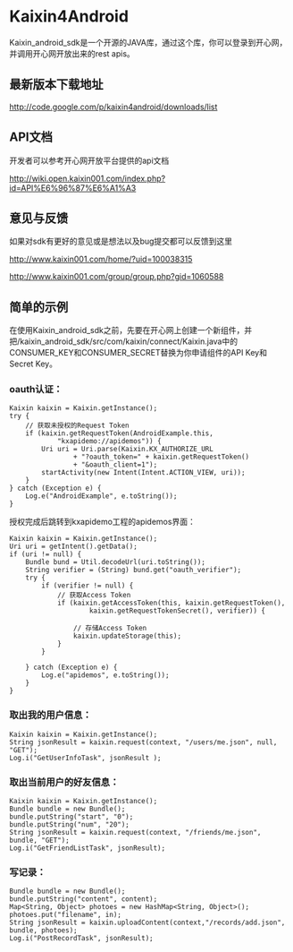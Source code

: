 # Kaixin4Android #
Kaixin\_android\_sdk是一个开源的JAVA库，通过这个库，你可以登录到开心网，并调用开心网开放出来的rest apis。

## 最新版本下载地址 ##

http://code.google.com/p/kaixin4android/downloads/list

## API文档 ##

开发者可以参考开心网开放平台提供的api文档

http://wiki.open.kaixin001.com/index.php?id=API%E6%96%87%E6%A1%A3

## 意见与反馈 ##

如果对sdk有更好的意见或是想法以及bug提交都可以反馈到这里

http://www.kaixin001.com/home/?uid=100038315

http://www.kaixin001.com/group/group.php?gid=1060588

## 简单的示例 ##
在使用Kaixin\_android\_sdk之前，先要在开心网上创建一个新组件，并把/kaixin\_android\_sdk/src/com/kaixin/connect/Kaixin.java中的CONSUMER\_KEY和CONSUMER\_SECRET替换为你申请组件的API Key和Secret Key。
### oauth认证： ###
```
Kaixin kaixin = Kaixin.getInstance();
try {
	// 获取未授权的Request Token
	if (kaixin.getRequestToken(AndroidExample.this,
			"kxapidemo://apidemos")) {
		Uri uri = Uri.parse(Kaixin.KX_AUTHORIZE_URL
				+ "?oauth_token=" + kaixin.getRequestToken()
				+ "&oauth_client=1");
		startActivity(new Intent(Intent.ACTION_VIEW, uri));
	}
} catch (Exception e) {
	Log.e("AndroidExample", e.toString());
}
```
授权完成后跳转到kxapidemo工程的apidemos界面：
```
Kaixin kaixin = Kaixin.getInstance();
Uri uri = getIntent().getData();
if (uri != null) {
	Bundle bund = Util.decodeUrl(uri.toString());
	String verifier = (String) bund.get("oauth_verifier");
	try {
		if (verifier != null) {
			// 获取Access Token
			if (kaixin.getAccessToken(this, kaixin.getRequestToken(),
					kaixin.getRequestTokenSecret(), verifier)) {
				
				// 存储Access Token
				kaixin.updateStorage(this);
			}
		}

	} catch (Exception e) {
		Log.e("apidemos", e.toString());
	}
}
```

### 取出我的用户信息： ###
```
Kaixin kaixin = Kaixin.getInstance();
String jsonResult = kaixin.request(context, "/users/me.json", null,	"GET");
Log.i("GetUserInfoTask", jsonResult );
```

### 取出当前用户的好友信息： ###
```
Kaixin kaixin = Kaixin.getInstance();
Bundle bundle = new Bundle();
bundle.putString("start", "0");
bundle.putString("num", "20");
String jsonResult = kaixin.request(context, "/friends/me.json", bundle, "GET");
Log.i("GetFriendListTask", jsonResult);
```

### 写记录： ###
```
Bundle bundle = new Bundle();
bundle.putString("content", content);
Map<String, Object> photoes = new HashMap<String, Object>();
photoes.put("filename", in);
String jsonResult = kaixin.uploadContent(context,"/records/add.json", bundle, photoes);
Log.i("PostRecordTask", jsonResult);
```
